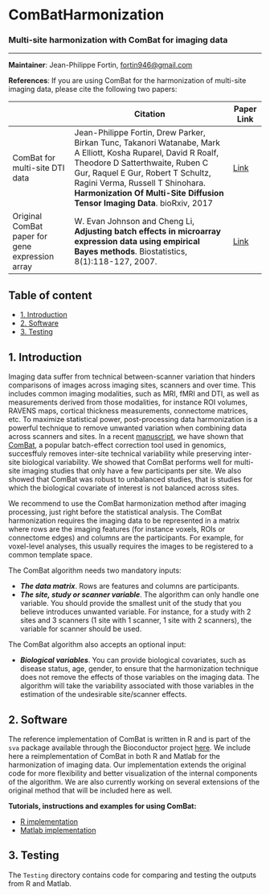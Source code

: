 # ComBatHarmonization
### Multi-site harmonization with ComBat for imaging data

--------
**Maintainer**: Jean-Philippe Fortin, fortin946@gmail.com

**References**: If you are using ComBat for the harmonization of multi-site imaging data, please cite the following two papers:

|       | Citation     | Paper Link
| -------------  | -------------  | -------------  |
| ComBat for multi-site DTI data    | Jean-Philippe Fortin, Drew Parker, Birkan Tunc, Takanori Watanabe, Mark A Elliott, Kosha Ruparel, David R Roalf, Theodore D Satterthwaite, Ruben C Gur, Raquel E Gur, Robert T Schultz, Ragini Verma, Russell T Shinohara. **Harmonization Of Multi-Site Diffusion Tensor Imaging Data**. bioRxiv, 2017  |[Link](http://biorxiv.org/content/early/2017/03/22/116541)| 
| Original ComBat paper for gene expression array    |  W. Evan Johnson and Cheng Li, **Adjusting batch effects in microarray expression data using empirical Bayes methods**. Biostatistics, 8(1):118-127, 2007.      | [Link](https://academic.oup.com/biostatistics/article/8/1/118/252073/Adjusting-batch-effects-in-microarray-expression) |


## Table of content
- [1. Introduction](#id-section1)
- [2. Software](#id-section2)
- [3. Testing](#id-section3)

<div id='id-section1'/>

## 1. Introduction

Imaging data suffer from technical between-scanner variation that hinders comparisons of images across imaging sites, scanners and over time. This includes common imaging modalities, such as MRI, fMRI and DTI, as well as measurements derived from those modalities, for instance ROI volumes, RAVENS maps, cortical thickness measurements, connectome matrices, etc. To maximize statistical power, post-processing data harmonization is a powerful technique to remove unwanted variation when combining data across scanners and sites. In a recent [manuscript](http://biorxiv.org/content/early/2017/03/22/116541), we have shown that [ComBat](https://academic.oup.com/biostatistics/article/8/1/118/252073/Adjusting-batch-effects-in-microarray-expression), a popular batch-effect correction tool used in genomics, succesffuly removes inter-site technical variability while preserving inter-site biological variability. We showed that ComBat performs well for multi-site imaging studies that only have a few participants per site. We also showed that ComBat was robust to unbalanced studies, that is studies for which the biological covariate of interest is not balanced across sites. 

We recommend to use the ComBat harmonization method after imaging processing, just right before the statistical analysis. The ComBat harmonization requires the imaging data to be represented in a matrix where rows are the imaging features (for instance voxels, ROIs or connectome edges) and columns are the participants. For example, for voxel-level analyses, this usually requires the images to be registered to a common template space. 

The ComBat algorithm needs two mandatory inputs:
- ***The data matrix***. Rows are features and columns are participants. 
- ***The site, study or scanner variable***. The algorithm can only handle one variable. You should provide the smallest unit of the study that you believe introduces unwanted variable. For instance, for a study with 2 sites and 3 scanners (1 site with 1 scanner, 1 site with 2 scanners), the variable for scanner should be used. 

The ComBat algorithm also accepts an optional input:
- ***Biological variables***. You can provide biological covariates, such as disease status, age, gender, to ensure that the harmonization technique does not remove the effects of those variables on the imaging data. The algorithm will take the variability associated with those variables in the estimation of the undesirable site/scanner effects. 

<div id='id-section2'/>

## 2. Software

The reference implementation of ComBat is written in R and is part of the `sva` package available through the Bioconductor project [here](https://bioconductor.org/packages/release/bioc/html/sva.html). We include here a reimplementation of ComBat in both R and Matlab for the harmonization of imaging data. Our implementation extends the original code for more flexibility and better visualization of the internal components of the algorithm. We are also currently working on several extensions of the original method that will be included here as well. 

**Tutorials, instructions and examples for using ComBat:**
- [R implementation](https://github.com/Jfortin1/ComBatHarmonization/tree/master/R)
- [Matlab implementation](https://github.com/Jfortin1/ComBatHarmonization/tree/master/Matlab)

<div id='id-section2'/>

## 3. Testing

The `Testing` directory contains code for comparing and testing the outputs from R and Matlab. 






